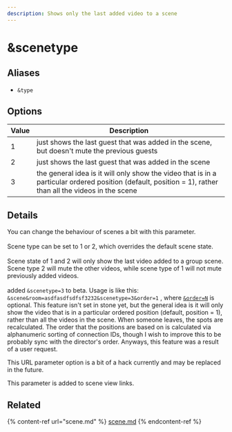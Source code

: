```yaml
---
description: Shows only the last added video to a scene
---
```


# \&scenetype

## Aliases

* `&type`

## Options

| Value | Description                                                                                                                                               |
| ----- | --------------------------------------------------------------------------------------------------------------------------------------------------------- |
| 1     | just shows the last guest that was added in the scene, but doesn't mute the previous guests                                                               |
| 2     | just shows the last guest that was added in the scene                                                                                                     |
| 3     | the general idea is it will only show the video that is in a particular ordered position (default, position = 1), rather than all the videos in the scene |

## Details

You can change the behaviour of scenes a bit with this parameter.\
\
Scene type can be set to 1 or 2, which overrides the default scene state.\
\
Scene state of 1 and 2 will only show the last video added to a group scene. Scene type 2 will mute the other videos, while scene type of 1 will not mute previously added videos.\
\
added `&scenetype=3` to beta. Usage is like this: `&scene&room=asdfasdfsdfsf3232&scenetype=3&order=1` , where [`&order=N`](../mixer-scene-parameters/order.md) is optional. This feature isn't set in stone yet, but the general idea is it will only show the video that is in a particular ordered position (default, position = 1), rather than all the videos in the scene. When someone leaves, the spots are recalculated. The order that the positions are based on is calculated via alphanumeric sorting of connection IDs, though I wish to improve this to be probably sync with the director's order. Anyways, this feature was a result of a user request.

This URL parameter option is a bit of a hack currently and may be replaced in the future.

This parameter is added to scene view links.

## Related

{% content-ref url="scene.md" %}
[scene.md](scene.md)
{% endcontent-ref %}
